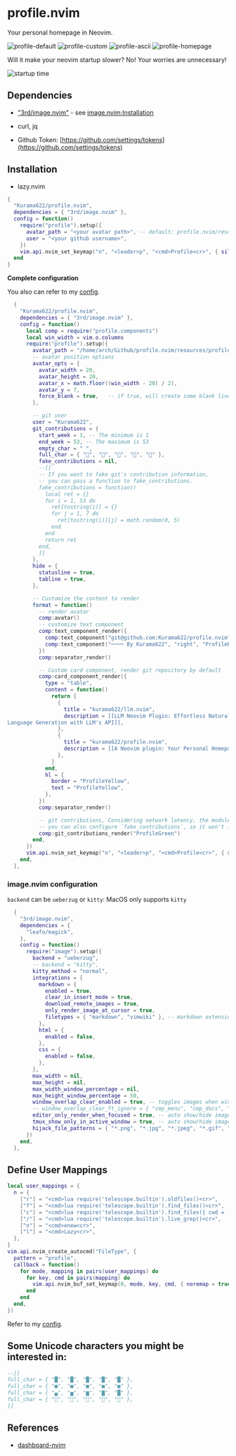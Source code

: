 # profile.nvim

Your personal homepage in Neovim.

![profile-default](https://github.com/user-attachments/assets/ec627c79-ebac-46f5-8728-57472836642a)
![profile-custom](https://github.com/user-attachments/assets/24f8d775-f484-47a1-a278-b011817db08b)
![profile-ascii](https://github.com/user-attachments/assets/8987ecac-4e98-4aec-8f04-26f0ad598603)
![profile-homepage](https://github.com/user-attachments/assets/7982ccbe-a745-45fe-929f-b6f3bdfdaa49)


Will it make your neovim startup slower? No! Your worries are unnecessary!

![startup time](https://github.com/user-attachments/assets/121fd395-7631-4400-9ff0-351fc6f94786)


## Dependencies

- ["3rd/image.nvim"](https://github.com/3rd/image.nvim) - see [image.nvim:Installation](https://github.com/3rd/image.nvim?tab=readme-ov-file#installation)
- curl, jq

- Github Token: [https://github.com/settings/tokens](https://github.com/settings/tokens)

## Installation

- lazy.nvim

```lua
{
  "Kurama622/profile.nvim",
  dependencies = { "3rd/image.nvim" },
  config = function()
    require("profile").setup({
      avatar_path = "<your avatar path>", -- default: profile.nvim/resources/profile.png
      user = "<your github username>",
    })
    vim.api.nvim_set_keymap("n", "<leader>p", "<cmd>Profile<cr>", { silent = true })
  end
}
```


**Complete configuration**

You also can refer to my [config](https://github.com/Kurama622/.lazyvim/blob/main/lua/plugins/profile.lua).

```lua
  {
    "Kurama622/profile.nvim",
    dependencies = { "3rd/image.nvim" },
    config = function()
      local comp = require("profile.components")
      local win_width = vim.o.columns
      require("profile").setup({
        avatar_path = "/home/arch/Github/profile.nvim/resources/profile.png",
        -- avatar position options
        avatar_opts = {
          avatar_width = 20,
          avatar_height = 20,
          avatar_x = math.floor((win_width - 20) / 2),
          avatar_y = 7,
          force_blank = true,   -- if true, will create some blank lines (avatar_height + avatar_y)
        },

        -- git user
        user = "Kurama622",
        git_contributions = {
          start_week = 1, -- The minimum is 1
          end_week = 53, -- The maximum is 53
          empty_char = " ",
          full_char = { "", "󰧞", "", "", "" },
          fake_contributions = nil,
          --[[
          -- If you want to fake git's contribution information,
          -- you can pass a function to fake_contributions.
          fake_contributions = function()
            local ret = {}
            for i = 1, 53 do
              ret[tostring(i)] = {}
              for j = 1, 7 do
                ret[tostring(i)][j] = math.random(0, 5)
              end
            end
            return ret
          end,
          ]]
        },
        hide = {
          statusline = true,
          tabline = true,
        },

        -- Customize the content to render
        format = function()
          -- render avatar
          comp:avatar()
          -- customize text component
          comp:text_component_render({
            comp:text_component("git@github.com:Kurama622/profile.nvim", "center", "ProfileRed"),
            comp:text_component("──── By Kurama622", "right", "ProfileBlue"),
          })
          comp:separator_render()

          -- Custom card component, render git repository by default
          comp:card_component_render({
            type = "table",
            content = function()
              return {
                {
                  title = "kurama622/llm.nvim",
                  description = [[LLM Neovim Plugin: Effortless Natural
Language Generation with LLM's API]],
                },
                {
                  title = "kurama622/profile.nvim",
                  description = [[A Neovim plugin: Your Personal Homepage]],
                },
              }
            end,
            hl = {
              border = "ProfileYellow",
              text = "ProfileYellow",
            },
          })
          comp:separator_render()

          -- git contributions, Considering network latency, the module will render asynchronously.
          -- you can also configure `fake_contributions`, so it won't fetch data from the Github
          comp:git_contributions_render("ProfileGreen")
        end,
      })
      vim.api.nvim_set_keymap("n", "<leader>p", "<cmd>Profile<cr>", { silent = true })
    end,
  },
```

### image.nvim configuration

`backend` can be `ueberzug` or `kitty`: MacOS only supports `kitty`

```lua
  {
    "3rd/image.nvim",
    dependencies = {
      "leafo/magick",
    },
    config = function()
      require("image").setup({
        backend = "ueberzug",
        -- backend = "kitty",
        kitty_method = "normal",
        integrations = {
          markdown = {
            enabled = true,
            clear_in_insert_mode = true,
            download_remote_images = true,
            only_render_image_at_cursor = true,
            filetypes = { "markdown", "vimwiki" }, -- markdown extensions (ie. quarto) can go here
          },
          html = {
            enabled = false,
          },
          css = {
            enabled = false,
          },
        },
        max_width = nil,
        max_height = nil,
        max_width_window_percentage = nil,
        max_height_window_percentage = 50,
        window_overlap_clear_enabled = true, -- toggles images when windows are overlapped
        -- window_overlap_clear_ft_ignore = { "cmp_menu", "cmp_docs", "" },
        editor_only_render_when_focused = true, -- auto show/hide images when the editor gains/looses focus
        tmux_show_only_in_active_window = true, -- auto show/hide images in the correct Tmux window (needs visual-activity off)
        hijack_file_patterns = { "*.png", "*.jpg", "*.jpeg", "*.gif", "*.webp", "*.avif" }, -- render image files as images when opened
      })
    end,
  },
```

## Define User Mappings

```lua
local user_mappings = {
  n = {
    ["r"] = "<cmd>lua require('telescope.builtin').oldfiles()<cr>",
    ["f"] = "<cmd>lua require('telescope.builtin').find_files()<cr>",
    ["c"] = "<cmd>lua require('telescope.builtin').find_files({ cwd = '$HOME/.config/nvim' })<cr>",
    ["/"] = "<cmd>lua require('telescope.builtin').live_grep()<cr>",
    ["n"] = "<cmd>enew<cr>",
    ["l"] = "<cmd>Lazy<cr>",
  },
}
vim.api.nvim_create_autocmd("FileType", {
  pattern = "profile",
  callback = function()
    for mode, mapping in pairs(user_mappings) do
      for key, cmd in pairs(mapping) do
        vim.api.nvim_buf_set_keymap(0, mode, key, cmd, { noremap = true, silent = true })
      end
    end
  end,
})
```
Refer to my [config](https://github.com/Kurama622/.lazyvim/blob/main/lua/plugins/profile.lua).


## Some Unicode characters you might be interested in:

```lua
--[[
full_char = { "█", "█", "█", "█", "█" },
full_char = { "■", "■", "■", "■", "■" },
full_char = { "▄", "▅", "▆", "▇", "█" },
full_char = { "", "󰧞", "", "", "" },
]]
```

## References

- [dashboard-nvim](https://github.com/nvimdev/dashboard-nvim)
